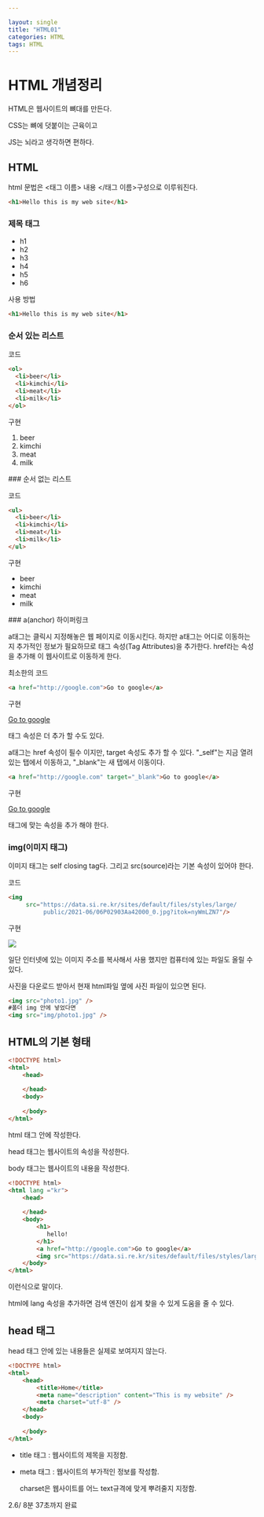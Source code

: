 ```yaml
---

layout: single
title: "HTML01"
categories: HTML
tags: HTML
---
```


# HTML 개념정리

HTML은 웹사이트의 뼈대를 만든다.

CSS는 뼈에 덧붙이는 근육이고

JS는 뇌라고 생각하면 편하다.

## HTML

html 문법은 &#60;태그 이름&#62; 내용 &#60;/태그 이름&#62;구성으로 이루워진다.

```html
<h1>Hello this is my web site</h1>
```

### 제목 태그

- h1
- h2
- h3
- h4
- h5
- h6

사용 방법

```html
<h1>Hello this is my web site</h1>
```

### 순서 있는 리스트

코드

```html
<ol>
  <li>beer</li>
  <li>kimchi</li>
  <li>meat</li>
  <li>milk</li>
</ol>
```

구현

<ol>
  <li>beer</li>
  <li>kimchi</li>
  <li>meat</li>
  <li>milk</li>
</ol>
### 순서 없는 리스트

코드

```html
<ul>
  <li>beer</li>
  <li>kimchi</li>
  <li>meat</li>
  <li>milk</li>
</ul>
```

구현

<ul>
  <li>beer</li>
  <li>kimchi</li>
  <li>meat</li>
  <li>milk</li>
</ul>
### a(anchor) 하이퍼링크

a태그는 클릭시 지정해놓은 웹 페이지로 이동시킨다. 하지만 a태그는 어디로 이동하는지 추가적인 정보가 필요하므로 태그 속성(Tag Attributes)을 추가한다. href라는 속성을 추가해 이 웹사이트로 이동하게 한다.

최소한의 코드

```html
<a href="http://google.com">Go to google</a>
```

구현

<a href="http://google.com">Go to google</a>

태그 속성은 더 추가 할 수도 있다.

a태그는 href 속성이 필수 이지만, target 속성도 추가 할 수 있다. "\_self"는 지금 열려있는 탭에서 이동하고, "\_blank"는 새 탭에서 이동이다.

```html
<a href="http://google.com" target="_blank">Go to google</a>
```

구현

<a href= "http://google.com" target="_blank">Go to google</a>

태그에 맞는 속성을 추가 해야 한다.

### img(이미지 태그)

이미지 태그는 self closing tag다. 그리고 src(source)라는 기본 속성이 있어야 한다.

코드

```html
<img 
     src="https://data.si.re.kr/sites/default/files/styles/large/
          public/2021-06/06P02903Aa42000_0.jpg?itok=nyWmLZN7"/>
```

구현

<img src="https://data.si.re.kr/sites/default/files/styles/large/public/2021-06/06P02903Aa42000_0.jpg?itok=nyWmLZN7"/>

일단 인터넷에 있는 이미지 주소를 복사해서 사용 했지만 컴퓨터에 있는 파일도 올릴 수 있다.

사진을 다운로드 받아서 현재 html파일 옆에 사진 파일이 있으면 된다.

```html
<img src="photo1.jpg" />
#폴더 img 안에 넣었다면
<img src="img/photo1.jpg" />
```

## HTML의 기본 형태

```html
<!DOCTYPE html>
<html>
    <head>
        
    </head>
    <body>
        
    </body>
</html>
```

html 태그 안에 작성한다.

head 태그는 웹사이트의 속성을 작성한다.

body 태그는 웹사이트의 내용을 작성한다.

```html
<!DOCTYPE html>
<html lang ="kr">
    <head>
        
    </head>
    <body>
        <h1>
           hello! 
        </h1>
        <a href="http://google.com">Go to google</a>
		<img src="https://data.si.re.kr/sites/default/files/styles/large/public/2021-06/06P02903Aa42000_0.jpg?itok=nyWmLZN7" />
    </body>
</html>

```

이런식으로 말이다. 

html에 lang 속성을 추가하면 검색 엔진이 쉽게 찾을 수 있게 도움을 줄 수 있다.

## head 태그

head 태그 안에 있는 내용들은 실제로 보여지지 않는다.

```html
<!DOCTYPE html>
<html>
    <head>
        <title>Home</title>
        <meta name="description" content="This is my website" />
        <meta charset="utf-8" />
    </head>
    <body>
        
    </body>
</html>
```

* title 태그 : 웹사이트의 제목을 지정함.

* meta 태그 : 웹사이트의 부가적인 정보를 작성함. 

  charset은 웹사이트를 어느 text규격에 맞게 뿌려줄지 지정함.

2.6/ 8분 37초까지 완료
